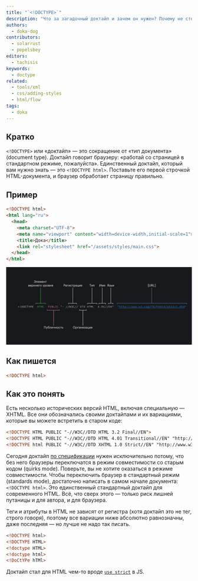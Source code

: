 ```yaml
---
title: "`<!DOCTYPE>`"
description: "Что за загадочный доктайп и зачем он нужен? Почему не стоит забывать о нём? Рассмотрим современный доктайп и его исторические версии."
authors:
  - doka-dog
contributors:
  - solarrust
  - pepelsbey
editors:
  - tachisis
keywords:
  - doctype
related:
  - tools/xml
  - css/adding-styles
  - html/flow
tags:
  - doka
---
```


## Кратко

`<!DOCTYPE>` или «доктайп» — это сокращение от «тип документа» (document type). Доктайп говорит браузеру: «работай со страницей в стандартном режиме, пожалуйста». Единственный доктайп, который вам нужно знать — это `<!DOCTYPE html>`. Поставьте его первой строчкой HTML-документа, и браузер обработает страницу правильно.

## Пример

```html
<!DOCTYPE html>
<html lang="ru">
  <head>
    <meta charset="UTF-8">
    <meta name="viewport" content="width=device-width,initial-scale=1">
    <title>Дока</title>
    <link rel="stylesheet" href="/assets/styles/main.css">
  </head>
</html>
```

![Схема тега <!DOCTYPE>](images/1.png)

## Как пишется

```html
<!DOCTYPE html>
```

## Как это понять

Есть несколько исторических версий HTML, включая специальную — XHTML. Все они обозначались своими доктайпами и их вариациями, которые вы можете встретить в старом коде:

```html
<!DOCTYPE HTML PUBLIC "-//W3C//DTD HTML 3.2 Final//EN">
<!DOCTYPE HTML PUBLIC "-//W3C//DTD HTML 4.01 Transitional//EN" "http://www.w3.org/TR/html4/loose.dtd">
<!DOCTYPE html PUBLIC "-//W3C//DTD XHTML 1.0 Strict//EN" "http://www.w3.org/TR/xhtml1/DTD/xhtml1-strict.dtd">
```

Сегодня доктайп [по спецификации](https://html.spec.whatwg.org/multipage/syntax.html#the-doctype) нужен исключительно потому, что без него браузеры переключатся в режим совместимости со старым кодом (quirks mode). Поверьте, вы не хотите оказаться в режиме совместимости. Чтобы переключить браузер в стандартный режим (standards mode), достаточно написать в самом начале документа: `<!DOCTYPE html>`. Это единственный стандартный доктайп для современного HTML. Всё, что сверх этого — только риск лишней путаницы и для автора, и для браузера.

Теги и атрибуты в HTML не зависят от регистра (хотя доктайп это не тег, строго говоря), поэтому все вариации ниже абсолютно равнозначны, даже последняя — но лучше не надо так писать.

```html
<!DOCTYPE html>
<!DOCTYPE HTML>
<!doctype HTML>
<!doctype html>
<!DoCtYPe hTMl>
```

Доктайп стал для HTML чем-то вроде [`use strict`](/js/use-strict/) в JS.
